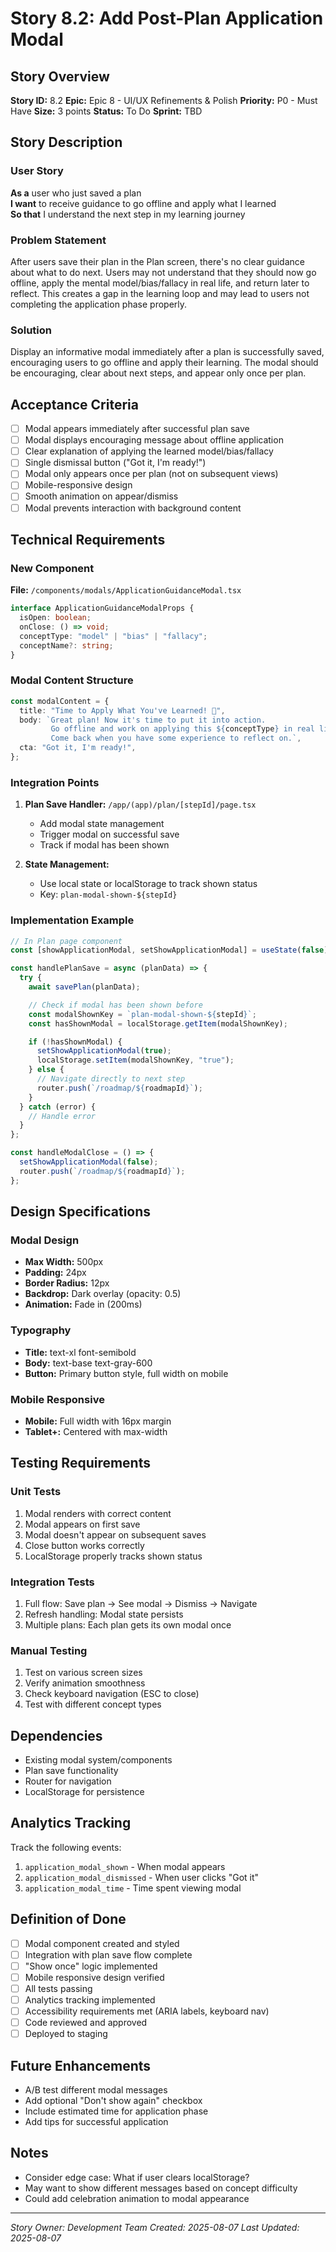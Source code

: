 # Story 8.2: Add Post-Plan Application Modal

## Story Overview

**Story ID:** 8.2
**Epic:** Epic 8 - UI/UX Refinements & Polish
**Priority:** P0 - Must Have
**Size:** 3 points
**Status:** To Do
**Sprint:** TBD

## Story Description

### User Story

**As a** user who just saved a plan  
**I want** to receive guidance to go offline and apply what I learned  
**So that** I understand the next step in my learning journey

### Problem Statement

After users save their plan in the Plan screen, there's no clear guidance about what to do next. Users may not understand that they should now go offline, apply the mental model/bias/fallacy in real life, and return later to reflect. This creates a gap in the learning loop and may lead to users not completing the application phase properly.

### Solution

Display an informative modal immediately after a plan is successfully saved, encouraging users to go offline and apply their learning. The modal should be encouraging, clear about next steps, and appear only once per plan.

## Acceptance Criteria

- [ ] Modal appears immediately after successful plan save
- [ ] Modal displays encouraging message about offline application
- [ ] Clear explanation of applying the learned model/bias/fallacy
- [ ] Single dismissal button ("Got it, I'm ready!")
- [ ] Modal only appears once per plan (not on subsequent views)
- [ ] Mobile-responsive design
- [ ] Smooth animation on appear/dismiss
- [ ] Modal prevents interaction with background content

## Technical Requirements

### New Component

**File:** `/components/modals/ApplicationGuidanceModal.tsx`

```typescript
interface ApplicationGuidanceModalProps {
  isOpen: boolean;
  onClose: () => void;
  conceptType: "model" | "bias" | "fallacy";
  conceptName?: string;
}
```

### Modal Content Structure

```typescript
const modalContent = {
  title: "Time to Apply What You've Learned! 🎯",
  body: `Great plan! Now it's time to put it into action. 
         Go offline and work on applying this ${conceptType} in real life. 
         Come back when you have some experience to reflect on.`,
  cta: "Got it, I'm ready!",
};
```

### Integration Points

1. **Plan Save Handler:** `/app/(app)/plan/[stepId]/page.tsx`
   - Add modal state management
   - Trigger modal on successful save
   - Track if modal has been shown

2. **State Management:**
   - Use local state or localStorage to track shown status
   - Key: `plan-modal-shown-${stepId}`

### Implementation Example

```typescript
// In Plan page component
const [showApplicationModal, setShowApplicationModal] = useState(false);

const handlePlanSave = async (planData) => {
  try {
    await savePlan(planData);

    // Check if modal has been shown before
    const modalShownKey = `plan-modal-shown-${stepId}`;
    const hasShownModal = localStorage.getItem(modalShownKey);

    if (!hasShownModal) {
      setShowApplicationModal(true);
      localStorage.setItem(modalShownKey, "true");
    } else {
      // Navigate directly to next step
      router.push(`/roadmap/${roadmapId}`);
    }
  } catch (error) {
    // Handle error
  }
};

const handleModalClose = () => {
  setShowApplicationModal(false);
  router.push(`/roadmap/${roadmapId}`);
};
```

## Design Specifications

### Modal Design

- **Max Width:** 500px
- **Padding:** 24px
- **Border Radius:** 12px
- **Backdrop:** Dark overlay (opacity: 0.5)
- **Animation:** Fade in (200ms)

### Typography

- **Title:** text-xl font-semibold
- **Body:** text-base text-gray-600
- **Button:** Primary button style, full width on mobile

### Mobile Responsive

- **Mobile:** Full width with 16px margin
- **Tablet+:** Centered with max-width

## Testing Requirements

### Unit Tests

1. Modal renders with correct content
2. Modal appears on first save
3. Modal doesn't appear on subsequent saves
4. Close button works correctly
5. LocalStorage properly tracks shown status

### Integration Tests

1. Full flow: Save plan → See modal → Dismiss → Navigate
2. Refresh handling: Modal state persists
3. Multiple plans: Each plan gets its own modal once

### Manual Testing

1. Test on various screen sizes
2. Verify animation smoothness
3. Check keyboard navigation (ESC to close)
4. Test with different concept types

## Dependencies

- Existing modal system/components
- Plan save functionality
- Router for navigation
- LocalStorage for persistence

## Analytics Tracking

Track the following events:

1. `application_modal_shown` - When modal appears
2. `application_modal_dismissed` - When user clicks "Got it"
3. `application_modal_time` - Time spent viewing modal

## Definition of Done

- [ ] Modal component created and styled
- [ ] Integration with plan save flow complete
- [ ] "Show once" logic implemented
- [ ] Mobile responsive design verified
- [ ] All tests passing
- [ ] Analytics tracking implemented
- [ ] Accessibility requirements met (ARIA labels, keyboard nav)
- [ ] Code reviewed and approved
- [ ] Deployed to staging

## Future Enhancements

- A/B test different modal messages
- Add optional "Don't show again" checkbox
- Include estimated time for application phase
- Add tips for successful application

## Notes

- Consider edge case: What if user clears localStorage?
- May want to show different messages based on concept difficulty
- Could add celebration animation to modal appearance

---

_Story Owner: Development Team_
_Created: 2025-08-07_
_Last Updated: 2025-08-07_
